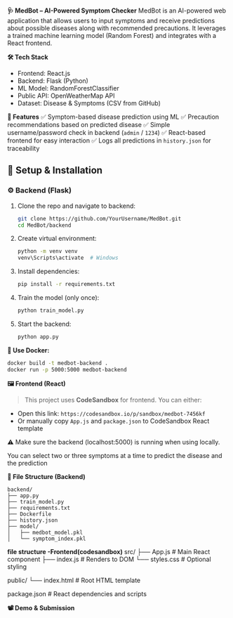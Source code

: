 **🩺 MedBot – AI-Powered Symptom Checker**
MedBot is an AI-powered web application that allows users to input symptoms and receive predictions about possible diseases along with recommended precautions. It leverages a trained machine learning model (Random Forest) and integrates with a React frontend.

**🛠️ Tech Stack**
- Frontend: React.js
- Backend: Flask (Python)
- ML Model: RandomForestClassifier
- Public API: OpenWeatherMap API
- Dataset: Disease & Symptoms (CSV from GitHub)

**🧠 Features**
✅ Symptom-based disease prediction using ML
✅ Precaution recommendations based on predicted disease
✅ Simple username/password check in backend (`admin` / `1234`)
✅ React-based frontend for easy interaction
✅ Logs all predictions in `history.json` for traceability


## 🚀 Setup & Installation

### ⚙️ Backend (Flask)

1. Clone the repo and navigate to backend:

   ```bash
   git clone https://github.com/YourUsername/MedBot.git
   cd MedBot/backend
   ```

2. Create virtual environment:

   ```bash
   python -m venv venv
   venv\Scripts\activate  # Windows
   ```

3. Install dependencies:

   ```bash
   pip install -r requirements.txt
   ```

4. Train the model (only once):

   ```bash
   python train_model.py
   ```

5. Start the backend:

   ```bash
   python app.py
   ```

**🐳 Use Docker:**

```bash
docker build -t medbot-backend .
docker run -p 5000:5000 medbot-backend
```

**🖼️ Frontend (React)**

> This project uses **CodeSandbox** for frontend. You can either:

* Open this link: `https://codesandbox.io/p/sandbox/medbot-7456kf`
* Or manually copy `App.js` and `package.json` to CodeSandbox React template

⚠️ Make sure the backend (localhost:5000) is running when using locally.

You can select two or three symptoms at a time to predict the disease and the prediction

**📁 File Structure (Backend)**

```
backend/
├── app.py
├── train_model.py
├── requirements.txt
├── Dockerfile
├── history.json        
├── model/
│   ├── medbot_model.pkl
│   └── symptom_index.pkl
```
**file structure -Frontend(codesandbox)**
src/
├── App.js         # Main React component
├── index.js       # Renders <App /> to DOM
└── styles.css     # Optional styling

public/
└── index.html     # Root HTML template

package.json       # React dependencies and scripts


**📽️ Demo & Submission**

